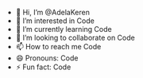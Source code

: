 - 👋 Hi, I’m @AdelaKeren
- 👀 I’m interested in Code
- 🌱 I’m currently learning Code
- 💞️ I’m looking to collaborate on Code
- 📫 How to reach me Code
- 😄 Pronouns: Code
- ⚡ Fun fact: Code

<!---
AdelaKeren/AdelaKeren is a ✨ special ✨ repository because its `README.md` (this file) appears on your GitHub profile.
You can click the Preview link to take a look at your changes.
--->
